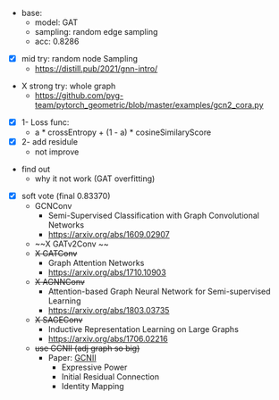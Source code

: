 - base: 
  - model: GAT
  - sampling: random edge sampling 
  - acc: 0.8286

- [x] mid try: random node Sampling
  - https://distill.pub/2021/gnn-intro/ 

- X strong try: whole graph
  - https://github.com/pyg-team/pytorch_geometric/blob/master/examples/gcn2_cora.py

- [x] 1- Loss func:
  - a * crossEntropy + (1 - a) * cosineSimilaryScore 
- [x] 2- add residule
  - not improve

- find out
  - why it not work (GAT overfitting)

- [x] soft vote (final 0.83370)
  - GCNConv
    - Semi-Supervised Classification with Graph Convolutional Networks
    - https://arxiv.org/abs/1609.02907
  -  ~~X GATv2Conv ~~
  - ~~X GATConv~~
    - Graph Attention Networks
    - https://arxiv.org/abs/1710.10903
  - ~~X AGNNConv~~
    - Attention-based Graph Neural Network for Semi-supervised Learning
    - https://arxiv.org/abs/1803.03735
  - ~~X SAGEConv~~
    - Inductive Representation Learning on Large Graphs
    - https://arxiv.org/abs/1706.02216
  - ~~use GCNII (adj graph so big)~~
    - Paper: [GCNII](https://txyz.ai/paper/81a6391b-8171-41be-a2b6-4b1e748c18b1)
      - Expressive Power
      - Initial Residual Connection
      - Identity Mapping
    